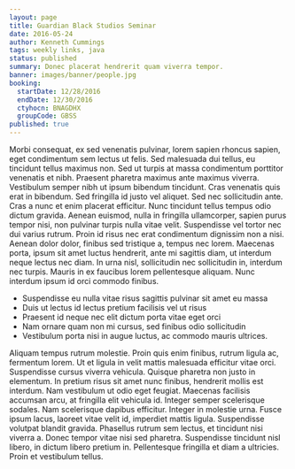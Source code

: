 ```yaml
---
layout: page
title: Guardian Black Studios Seminar
date: 2016-05-24
author: Kenneth Cummings
tags: weekly links, java
status: published
summary: Donec placerat hendrerit quam viverra tempor.
banner: images/banner/people.jpg
booking:
  startDate: 12/28/2016
  endDate: 12/30/2016
  ctyhocn: BNAGDHX
  groupCode: GBSS
published: true
---
```

Morbi consequat, ex sed venenatis pulvinar, lorem sapien rhoncus sapien, eget condimentum sem lectus ut felis. Sed malesuada dui tellus, eu tincidunt tellus maximus non. Sed ut turpis at massa condimentum porttitor venenatis et nibh. Praesent pharetra maximus ante maximus viverra. Vestibulum semper nibh ut ipsum bibendum tincidunt. Cras venenatis quis erat in bibendum. Sed fringilla id justo vel aliquet.
Sed nec sollicitudin ante. Cras a nunc et enim placerat efficitur. Nunc tincidunt tellus tempus odio dictum gravida. Aenean euismod, nulla in fringilla ullamcorper, sapien purus tempor nisi, non pulvinar turpis nulla vitae velit. Suspendisse vel tortor nec dui varius rutrum. Proin id risus nec erat condimentum dignissim non a nisi. Aenean dolor dolor, finibus sed tristique a, tempus nec lorem. Maecenas porta, ipsum sit amet luctus hendrerit, ante mi sagittis diam, ut interdum neque lectus nec diam. In urna nisl, sollicitudin nec sollicitudin in, interdum nec turpis. Mauris in ex faucibus lorem pellentesque aliquam. Nunc interdum ipsum id orci commodo finibus.

* Suspendisse eu nulla vitae risus sagittis pulvinar sit amet eu massa
* Duis ut lectus id lectus pretium facilisis vel ut risus
* Praesent id neque nec elit dictum porta vitae eget orci
* Nam ornare quam non mi cursus, sed finibus odio sollicitudin
* Vestibulum porta nisi in augue luctus, ac commodo mauris ultrices.

Aliquam tempus rutrum molestie. Proin quis enim finibus, rutrum ligula ac, fermentum lorem. Ut et ligula in velit mattis malesuada efficitur vitae orci. Suspendisse cursus viverra vehicula. Quisque pharetra non justo in elementum. In pretium risus sit amet nunc finibus, hendrerit mollis est interdum. Nam vestibulum ut odio eget feugiat. Maecenas facilisis accumsan arcu, at fringilla elit vehicula id. Integer semper scelerisque sodales.
Nam scelerisque dapibus efficitur. Integer in molestie urna. Fusce ipsum lacus, laoreet vitae velit id, imperdiet mattis ligula. Suspendisse volutpat blandit gravida. Phasellus rutrum sem lectus, et tincidunt nisi viverra a. Donec tempor vitae nisi sed pharetra. Suspendisse tincidunt nisl libero, in dictum libero pretium in. Pellentesque fringilla et diam a ultricies. Proin et vestibulum tellus.
